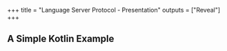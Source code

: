 +++
title = "Language Server Protocol - Presentation"
outputs = ["Reveal"]
+++

## A Simple Kotlin Example
